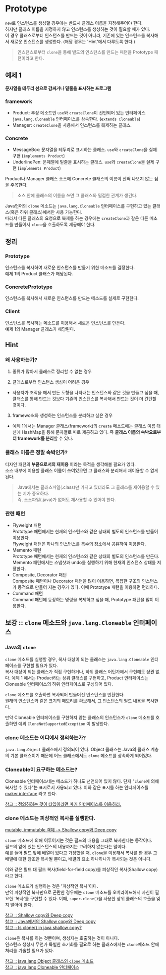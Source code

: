 # Prototype  

```new```로 인스턴스를 생성할 경우에는 반드시 클래스 이름을 지정해주어야 한다.  
하지만 클래스 이름을 지정하지 않고 인스턴스를 생성하는 것이 필요할 때가 있다.  
이 경우 클래스로부터 인스턴스를 만드는 것이 아니라, 기존에 있는 인스턴스를 복사해서 새로운 인스턴스를 생성한다. (해당 경우는 'Hint'에서 다루도록 한다.)  

> 인스턴스로부터 ```clone```을 통해 별도의 인스턴스를 만드는 패턴을 Prototype 패턴이라고 한다.

## 예제 1

**문자열을 테두리 선으로 감싸거나 밑줄을 표시하는 프로그램**   

### framework 

* Product: 추상 메소드인 ```use```와 ```createClone```이 선언되어 있는 인터페이스.  
 ```java.lang.Cloneable``` 인터페이스를 상속한다. (```extends Cloneable```)
* Manager: ```createClone```을 사용해서 인스턴스를 복제하는 클래스. 

### Concrete

* MessageBox: 문자열을 테두리로 표시하는 클래스. ```use```와 ```createClone```을 실제 구현 (```implements Product```)
* UnderlinePen: 문제열에 밑줄을 표시하는 클래스. ```use```와 ```createClone```을 실제 구현 (```implements Product```)

Product나 Manager 클래스 소스에 Concrete 클래스의 이름이 전혀 나오지 않는 점을 주목한다.  
> 소스 안에 클래스의 이름을 쓰면 그 클래스와 밀접한 관계가 생긴다. 

Java언어의 ```clone``` 메소드는 ```java.lang.Cloneable``` 인터페이스를 구현하고 있는 클래스(혹은 하위 클래스)에서만 사용 가능한다.  
따라서 다른 클래스의 요청으로 복제를 하는 경우에는 ```createClone```과 같은 다른 메소드를 만들어서 ```clone```을 호출하도록 제공해야 한다. 


## 정리

### Prototype

인스턴스를 복사하여 새로운 인스턴스를 만들기 위한 메소드를 결정한다.  
예제 1의 Product 클래스가 해당된다.

### ConcretePrototype

인스턴스를 복사해서 새로운 인스턴스를 만드는 메소드를 실제로 구현한다.

### Client

인스턴스를 복사하는 메소드를 이용해서 새로운 인스턴스를 만든다.  
예제 1의 Manager 클래스가 해당된다. 

## Hint

### 왜 사용하는가?  

1. 종류가 많아서 클래스로 정리할 수 없는 경우

2. 클래스로부터 인스턴스 생성이 어려운 경우  

* 사용자가 조작을 해서 만든 도형을 나타내는 인스턴스와 같은 것을 만들고 싶을 때, 클래스를 통해 만드는 것보다 기존의 인스턴스를 복사해서 만드는 것이 더 간단할 것이다.  

3. framework와 생성하는 인스턴스를 분리하고 싶은 경우  

* 예제 1에서는 Manager 클래스(framework)의 ```create``` 메소드에는 클래스 이름 대신에 HashMap을 통해 문자열로 따로 제공하고 있다. 즉 **클래스 이름의 속박으로부터 framework를 분리**할 수 있다.

### 클래스 이름은 정말 속박인가?

디자인 패턴의 **부품으로서의 재이용** 이라는 목적을 생각해볼 필요가 있다.  
소스 내부에 이용할 클래스 이름이 쓰여있으면 그 클래스와 분리해서 재이용할 수 없게 된다.  

> Java에서는 클래스파일(.class)만 가지고 있더라도 그 클래스를 재이용할 수 있는 지가 중요하다.  
> 즉, 소스파일(.java)가 없어도 재사용할 수 있어야 한다. 

### 관련 패턴

* Flyweight 패턴  
  Prototype 패턴에서는 현재의 인스턴스와 같은 상태의 별도의 인스턴스를 만들어 이용한다.  
  Flyweight 패턴은 하나의 인스턴스를 복수의 장소에서 공유하여 이용한다.
* Memento 패턴  
Prototype 패턴에서는 현재의 인스턴스와 같은 상태의 별도의 인스턴스를 만든다.  
Memento 패턴에서는 스냅샷과 undo를 실행하기 위해 현재의 인스턴스 상태를 저장한다.  
* Composite, Decorator 패턴  
Composite 패턴이나 Decorator 패턴을 많이 이용하면, 복잡한 구조의 인스턴스가 동적으로 만들어 지는 경우가 있다. 이때 Prototype 패턴을 이용하면 편리하다.
* Command 패턴  
Command 패턴에 등장하는 명령을 복제하고 싶을 때, Prototype 패턴을 많이 이용한다. 

## 보강 :: ```clone``` 메소드와 ```java.lang.Cloneable``` 인터페이스

### Java의 ```clone```
```clone``` 메소드를 실행할 경우, 복사 대상이 되는 클래스는 ```java.lang.Cloneable``` 인터페이스를 구현할 필요가 있다.  
복사 대상이 되는 클래스가 직접 구현하거나, 하위 클래스 어딘가에서 구현해도 상관 없다. 예제 1 에서는 Product라는 상위 클래스를 구현하고, Product 인터페이스는 Cloneable 인터페이스의 하위 인터페이스로 구성되어 있다.

```clone``` 메소드를 호출하면 복사되어 만들어진 인스턴스를 반환한다.  
원래의 인스턴스와 같은 크기의 메모리를 확보해서, 그 인스턴스의 필드 내용을 복사한다.

만약 Cloneable 인터페이스를 구현하지 않는 클래스의 인스턴스가 ```clone``` 메소드를 호출하면 예외 ```CloneNotSupportedException``` 이 발생한다.

### clone 메소드는 어디에서 정의하는가?

```java.lang.Object``` 클래스에서 정의되어 있다. Object 클래스는 Java의 클래스 계층의 기본 클래스이기 때문에 어느 클래스에서도 ```clone``` 메소드를 상속하게 되어있다.

### Cloneable이 요구하는 메소드는?

Cloneable 인터페이스네는 메소드가 하나도 선언되어 있지 않다. 단지  "```clone```에 의해 복사할 수 있다"는 표시로서 사용되고 있다. 이와 같은 표시를 하는 인터페이스를 [maker interface](https://woovictory.github.io/2019/01/04/Java-What-is-Marker-interface/) 라고 한다.

[참고 :: 정의하려는 것이 타입이라면 마커 인터페이스를 이용하라.](https://jaehun2841.github.io/2019/02/04/effective-java-item41/#%EC%84%9C%EB%A1%A0)
### clone 메소드는 피상적인 복사를 실행한다.

[mutable, immutable 객체 -> Shallow copy와 Deep copy](../../../../tip-archive/issues/17)  

```clone``` 메소드에 의해 이루어지는 것은 필드의 내용을 그대로 복사한다는 동작이다.  
필드의 앞에 있는 인스턴스의 내용까지는 고려하지 않는다는 말이다.  
예를 들어 필드 앞에 배열이 있다고 가정했을 때, ```clone```을 이용해서 복사를 한 경우 그 배열에 대한 참조만 복사될 뿐이고, 배열의 요소 하나하나가 복사되는 것은 아니다.

이와 같은 필드 대 필드 복사(field-for-field copy)를 피상적인 복사(Shallow copy)라고 한다.  

```clone``` 메소드가 실행하는 것은 '피상적인 복사'이다.  
만약 피상적인 복사만으로 곤란한 경우에는 ```clone``` 메소드를 오버라이드해서 자신이 필요한 '복사'를 구현할 수 있다. 이때, ```super.clone()```을 사용한 상위 클래스의 호출을 잊지 말아야 한다.  

[참고 :: Shallow copy와 Deep copy](https://blueshw.github.io/2016/01/20/shallow-copy-deep-copy/)  
[참고 :: Java에서의 Shallow copy와 Deep copy](https://geunhokim.wordpress.com/2013/06/15/deep-copy-shallow-copy/)  
[참고 :: Is clone() in java shallow copy?](https://stackoverflow.com/questions/5279256/is-clone-in-java-shallow-copy)

```clone```은 복사를 하는 것뿐이며, 생성자는 호출하는 것이 아니다.  
인스턴스 생성시 무언가 특별한 초기화를 필요로 하는 클래스에서는 ```clone```메소드 안에 처리를 기술할 필요가 있다.

[참고 :: java.lang.Object 클래스의 ```clone``` 메소드](https://docs.oracle.com/javase/7/docs/api/java/lang/Object.html#clone())  
[참고 :: java.lang.Cloneable 인터페이스](https://docs.oracle.com/javase/7/docs/api/java/lang/Cloneable.html)
